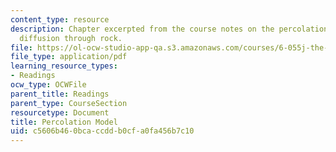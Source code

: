 ```yaml
---
content_type: resource
description: Chapter excerpted from the course notes on the percolation model of oil
  diffusion through rock.
file: https://ol-ocw-studio-app-qa.s3.amazonaws.com/courses/6-055j-the-art-of-approximation-in-science-and-engineering-spring-2008/c5606b460bcaccddb0cfa0fa456b7c10_apr14a.pdf
file_type: application/pdf
learning_resource_types:
- Readings
ocw_type: OCWFile
parent_title: Readings
parent_type: CourseSection
resourcetype: Document
title: Percolation Model
uid: c5606b46-0bca-ccdd-b0cf-a0fa456b7c10
---
```

